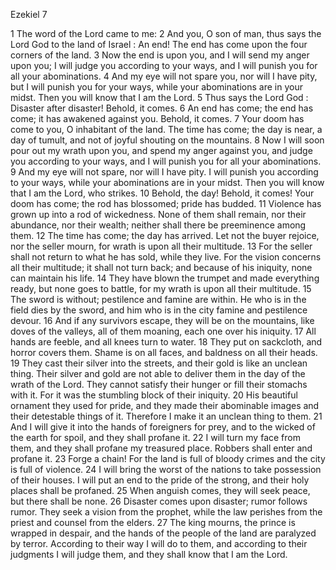 Ezekiel 7

1	The word of the Lord came to me:
2	And you, O son of man, thus says the Lord God to the land of Israel : An end! The end has come upon the four corners of the land.
3	Now the end is upon you, and I will send my anger upon you; I will judge you according to your ways, and I will punish you for all your abominations.
4	And my eye will not spare you, nor will I have pity, but I will punish you for your ways, while your abominations are in your midst. Then you will know that I am the Lord.
5	Thus says the Lord God : Disaster after disaster! Behold, it comes.
6	An end has come; the end has come; it has awakened against you. Behold, it comes.
7	Your doom has come to you, O inhabitant of the land. The time has come; the day is near, a day of tumult, and not of joyful shouting on the mountains.
8	Now I will soon pour out my wrath upon you, and spend my anger against you, and judge you according to your ways, and I will punish you for all your abominations.
9	And my eye will not spare, nor will I have pity. I will punish you according to your ways, while your abominations are in your midst. Then you will know that I am the Lord, who strikes.
10	Behold, the day! Behold, it comes! Your doom has come; the rod has blossomed; pride has budded.
11	Violence has grown up into a rod of wickedness. None of them shall remain, nor their abundance, nor their wealth; neither shall there be preeminence among them.
12	The time has come; the day has arrived. Let not the buyer rejoice, nor the seller mourn, for wrath is upon all their multitude.
13	For the seller shall not return to what he has sold, while they live. For the vision concerns all their multitude; it shall not turn back; and because of his iniquity, none can maintain his life.
14	They have blown the trumpet and made everything ready, but none goes to battle, for my wrath is upon all their multitude.
15	The sword is without; pestilence and famine are within. He who is in the field dies by the sword, and him who is in the city famine and pestilence devour.
16	And if any survivors escape, they will be on the mountains, like doves of the valleys, all of them moaning, each one over his iniquity.
17	All hands are feeble, and all knees turn to water.
18	They put on sackcloth, and horror covers them. Shame is on all faces, and baldness on all their heads.
19	They cast their silver into the streets, and their gold is like an unclean thing. Their silver and gold are not able to deliver them in the day of the wrath of the Lord. They cannot satisfy their hunger or fill their stomachs with it. For it was the stumbling block of their iniquity.
20	His beautiful ornament they used for pride, and they made their abominable images and their detestable things of it. Therefore I make it an unclean thing to them.
21	And I will give it into the hands of foreigners for prey, and to the wicked of the earth for spoil, and they shall profane it.
22	I will turn my face from them, and they shall profane my treasured place. Robbers shall enter and profane it.
23	Forge a chain! For the land is full of bloody crimes and the city is full of violence.
24	I will bring the worst of the nations to take possession of their houses. I will put an end to the pride of the strong, and their holy places shall be profaned.
25	When anguish comes, they will seek peace, but there shall be none.
26	Disaster comes upon disaster; rumor follows rumor. They seek a vision from the prophet, while the law perishes from the priest and counsel from the elders.
27	The king mourns, the prince is wrapped in despair, and the hands of the people of the land are paralyzed by terror. According to their way I will do to them, and according to their judgments I will judge them, and they shall know that I am the Lord.

